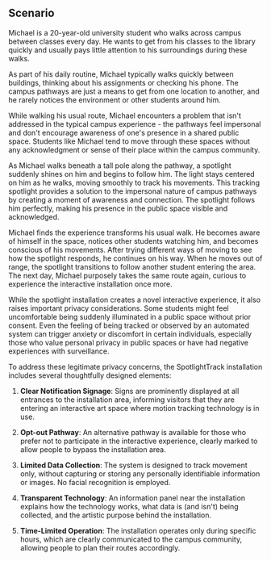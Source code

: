 ## Scenario



Michael is a 20-year-old university student who walks across campus between classes every day. He wants to get from his classes to the library quickly and usually pays little attention to his surroundings during these walks.

As part of his daily routine, Michael typically walks quickly between buildings, thinking about his assignments or checking his phone. The campus pathways are just a means to get from one location to another, and he rarely notices the environment or other students around him.

While walking his usual route, Michael encounters a problem that isn't addressed in the typical campus experience - the pathways feel impersonal and don't encourage awareness of one's presence in a shared public space. Students like Michael tend to move through these spaces without any acknowledgment or sense of their place within the campus community.

As Michael walks beneath a tall pole along the pathway, a spotlight suddenly shines on him and begins to follow him. The light stays centered on him as he walks, moving smoothly to track his movements. This tracking spotlight provides a solution to the impersonal nature of campus pathways by creating a moment of awareness and connection. The spotlight follows him perfectly, making his presence in the public space visible and acknowledged.

Michael finds the experience transforms his usual walk. He becomes aware of himself in the space, notices other students watching him, and becomes conscious of his movements. After trying different ways of moving to see how the spotlight responds, he continues on his way. When he moves out of range, the spotlight transitions to follow another student entering the area. The next day, Michael purposely takes the same route again, curious to experience the interactive installation once more.

While the spotlight installation creates a novel interactive experience, it also raises important privacy considerations. Some students might feel uncomfortable being suddenly illuminated in a public space without prior consent. Even the feeling of being tracked or observed by an automated system can trigger anxiety or discomfort in certain individuals, especially those who value personal privacy in public spaces or have had negative experiences with surveillance.

To address these legitimate privacy concerns, the SpotlightTrack installation includes several thoughtfully designed elements:

1. **Clear Notification Signage**: Signs are prominently displayed at all entrances to the installation area, informing visitors that they are entering an interactive art space where motion tracking technology is in use.

2. **Opt-out Pathway**: An alternative pathway is available for those who prefer not to participate in the interactive experience, clearly marked to allow people to bypass the installation area.

3. **Limited Data Collection**: The system is designed to track movement only, without capturing or storing any personally identifiable information or images. No facial recognition is employed.

4. **Transparent Technology**: An information panel near the installation explains how the technology works, what data is (and isn't) being collected, and the artistic purpose behind the installation.

5. **Time-Limited Operation**: The installation operates only during specific hours, which are clearly communicated to the campus community, allowing people to plan their routes accordingly.

